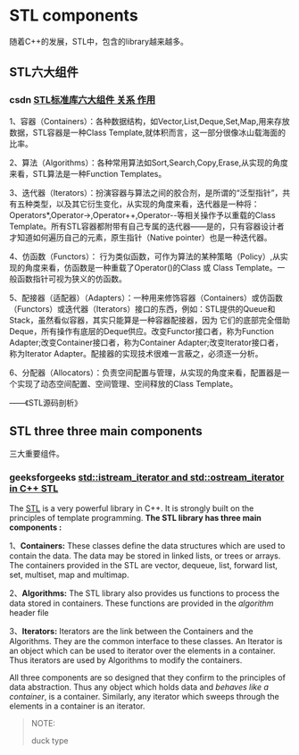 # STL components

随着C++的发展，STL中，包含的library越来越多。

## STL六大组件

### csdn [STL标准库六大组件 关系 作用](https://blog.csdn.net/qq_31108501/article/details/55049937)

1、容器（Containers）：各种数据结构，如Vector,List,Deque,Set,Map,用来存放数据，STL容器是一种Class Template,就体积而言，这一部分很像冰山载海面的比率。

2、算法（Algorithms）：各种常用算法如Sort,Search,Copy,Erase,从实现的角度来看，STL算法是一种Function Templates。

3、迭代器（Iterators）：扮演容器与算法之间的胶合剂，是所谓的“泛型指针”，共有五种类型，以及其它衍生变化，从实现的角度来看，迭代器是一种将：Operators*,Operator->,Operator++,Operator--等相关操作予以重载的Class Template。所有STL容器都附带有自己专属的迭代器——是的，只有容器设计者才知道如何遍历自己的元素，原生指针（Native pointer）也是一种迭代器。

4、仿函数（Functors）： 行为类似函数，可作为算法的某种策略（Policy）,从实现的角度来看，仿函数是一种重载了Operator()的Class 或 Class Template。一般函数指针可视为狭义的仿函数。

5、配接器（适配器）（Adapters）：一种用来修饰容器（Containers）或仿函数（Functors）或迭代器（Iterators）接口的东西，例如：STL提供的Queue和Stack，虽然看似容器，其实只能算是一种容器配接器，因为 它们的底部完全借助Deque，所有操作有底层的Deque供应。改变Functor接口者，称为Function Adapter;改变Container接口者，称为Container Adapter;改变Iterator接口者，称为Iterator Adapter。配接器的实现技术很难一言蔽之，必须逐一分析。

6、分配器（Allocators）：负责空间配置与管理，从实现的角度来看，配置器是一个实现了动态空间配置、空间管理、空间释放的Class Template。

——《STL源码剖析》

## STL three three main components

三大重要组件。

### geeksforgeeks [std::istream_iterator and std::ostream_iterator in C++ STL](https://www.geeksforgeeks.org/stdistream_iterator-stdostream_iterator-c-stl/)

The [STL](https://www.geeksforgeeks.org/the-c-standard-template-library-stl/) is a very powerful library in C++. It is strongly built on the principles of template programming.
**The STL library has three main components :**

1、**Containers:** These classes define the data structures which are used to contain the data. The data may be stored in linked lists, or trees or arrays. The containers provided in the STL are vector, dequeue, list, forward list, set, multiset, map and multimap.

2、**Algorithms:** The STL library also provides us functions to process the data stored in containers. These functions are provided in the *algorithm* header file

3、**Iterators:** Iterators are the link between the Containers and the Algorithms. They are the common interface to these classes. An Iterator is an object which can be used to iterator over the elements in a container. Thus iterators are used by Algorithms to modify the containers.

All three components are so designed that they confirm to the principles of data abstraction. Thus any object which holds data and *behaves like a container*, is a container. Similarly, any iterator which sweeps through the elements in a container is an iterator.

> NOTE: 
>
> duck type



